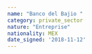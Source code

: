 ```yaml
---
name: "Banco del Bajio "
category: private_sector
nature: "Entreprise"
nationality: MEX
date_signed: '2018-11-12'
---
```

    